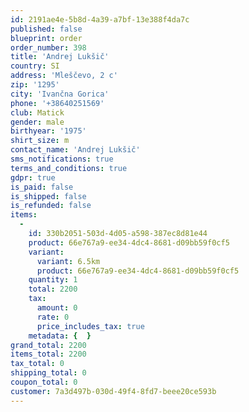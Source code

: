 ```yaml
---
id: 2191ae4e-5b8d-4a39-a7bf-13e388f4da7c
published: false
blueprint: order
order_number: 398
title: 'Andrej Lukšič'
country: SI
address: 'Mleščevo, 2 c'
zip: '1295'
city: 'Ivančna Gorica'
phone: '+38640251569'
club: Matick
gender: male
birthyear: '1975'
shirt_size: m
contact_name: 'Andrej Lukšič'
sms_notifications: true
terms_and_conditions: true
gdpr: true
is_paid: false
is_shipped: false
is_refunded: false
items:
  -
    id: 330b2051-503d-4d05-a598-387ec8d81e44
    product: 66e767a9-ee34-4dc4-8681-d09bb59f0cf5
    variant:
      variant: 6.5km
      product: 66e767a9-ee34-4dc4-8681-d09bb59f0cf5
    quantity: 1
    total: 2200
    tax:
      amount: 0
      rate: 0
      price_includes_tax: true
    metadata: {  }
grand_total: 2200
items_total: 2200
tax_total: 0
shipping_total: 0
coupon_total: 0
customer: 7a3d497b-030d-49f4-8fd7-beee20ce593b
---
```

